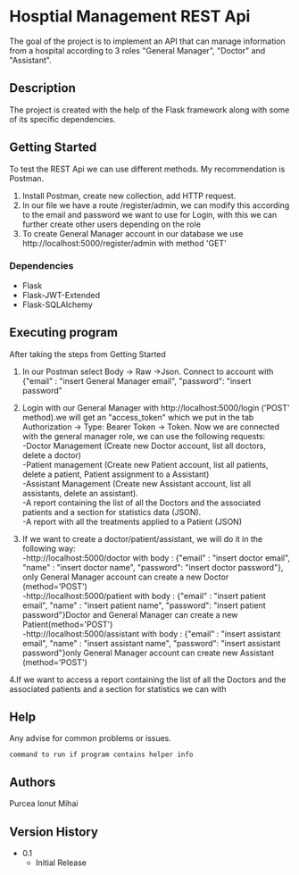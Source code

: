 # Hosptial Management REST Api

The goal of the project is to implement an API that can manage information from a hospital according to 3 roles "General Manager", "Doctor" and "Assistant".

## Description

The project is created with the help of the Flask framework along with some of its specific dependencies.

## Getting Started
To test the REST Api we can use different methods. My recommendation is Postman.

1. Install Postman, create new collection, add HTTP request.
2. In our file we have a route /register/admin, we can modify this according to the email and password we want to use for Login, with this we can further create other users depending on the role
3. To create General Manager account in our database we use http://localhost:5000/register/admin with method 'GET' 


### Dependencies

* Flask
* Flask-JWT-Extended
* Flask-SQLAlchemy


## Executing program
After taking the steps from Getting Started

1. In our Postman select Body -> Raw ->Json. Connect to account with {"email" : "insert General Manager email", "password": "insert password"
2. Login with our General Manager with http://localhost:5000/login ('POST' method).we will get an "access_token" which we put in the tab Authorization -> Type: Bearer Token -> Token. Now we are connected with the general manager role, we can use the following requests:<br />
-Doctor Management (Create new Doctor account, list all doctors, delete a doctor) <br />
-Patient management (Create new Patient account, list all patients, delete a patient, Patient assignment to a Assistant) <br />
-Assistant Management (Create new Assistant account, list all assistants, delete an assistant).<br /> 
-A report containing the list of all the Doctors and the associated patients and a
section for statistics data (JSON). <br />
-A report with all the treatments applied to a Patient (JSON)<br />

3. If we want to create a doctor/patient/assistant, we will do it in the following way: <br />
-http://localhost:5000/doctor with body : {"email" : "insert doctor email", "name" : "insert doctor name", "password": "insert doctor password"}, only General Manager account can create a new Doctor (method='POST') <br />
-http://localhost:5000/patient with body : {"email" : "insert patient email", "name" : "insert patient name", "password": "insert patient password"}Doctor and General Manager can create a new Patient(method='POST')<br />
-http://localhost:5000/assistant with body : {"email" : "insert assistant email", "name" : "insert assistant name", "password": "insert assistant password"}only General Manager account can create new Assistant (method='POST') <br />

4.If we want to access a report containing the list of all the Doctors and the associated patients and a
section for statistics we can with 



## Help

Any advise for common problems or issues.
```
command to run if program contains helper info
```

## Authors

Purcea Ionut Mihai

## Version History

* 0.1
    * Initial Release


